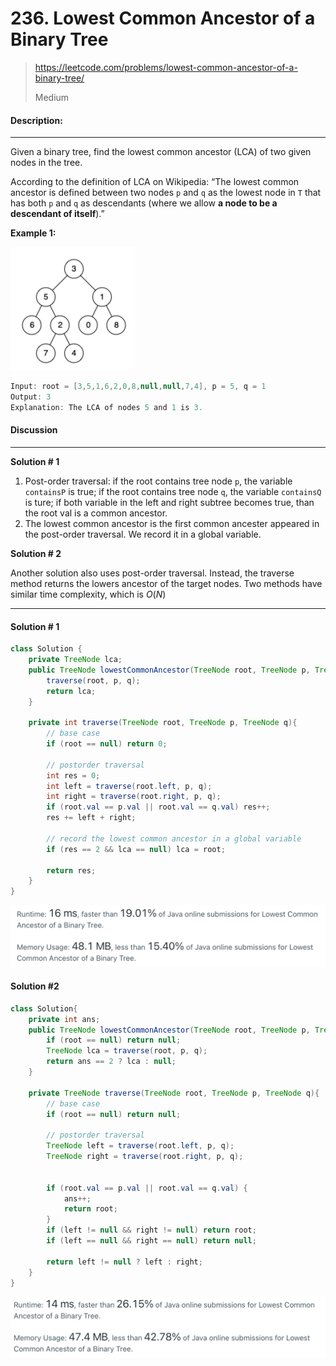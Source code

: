 # 236. Lowest Common Ancestor of a Binary Tree

> https://leetcode.com/problems/lowest-common-ancestor-of-a-binary-tree/
>
> Medium

#### Description:

---

Given a binary tree, find the lowest common ancestor (LCA) of two given nodes in the tree.

According to the definition of LCA on Wikipedia: “The lowest common ancestor is defined between two nodes `p` and `q` as the lowest node in `T` that has both `p` and `q` as descendants (where we allow **a node to be a descendant of itself**).”

**Example 1:**

<img src="assets/image-20220914101740964.png" alt="image-20220914101740964" style="zoom:50%;" />

```Java
Input: root = [3,5,1,6,2,0,8,null,null,7,4], p = 5, q = 1
Output: 3
Explanation: The LCA of nodes 5 and 1 is 3.
```



#### Discussion

---

**Solution # 1**

1. Post-order traversal: if the root contains tree node `p`, the variable `containsP` is true; if the root contains tree node `q`, the variable `containsQ` is ture; if both variable in the left and right subtree becomes true, than the root val is a common ancestor.
2. The lowest common ancestor is the first common ancester appeared in the post-order traversal. We record it in a global variable. 



**Solution # 2**

Another solution also uses post-order traversal. Instead, the traverse method returns the lowers ancestor of the target nodes. Two methods have similar time complexity, which is $O(N)$

---

#### Solution # 1

```Java
class Solution {
    private TreeNode lca;
    public TreeNode lowestCommonAncestor(TreeNode root, TreeNode p, TreeNode q) {
        traverse(root, p, q);
        return lca;
    }
    
    private int traverse(TreeNode root, TreeNode p, TreeNode q){
        // base case
        if (root == null) return 0;
        
        // postorder traversal
        int res = 0;
        int left = traverse(root.left, p, q);
        int right = traverse(root.right, p, q);
        if (root.val == p.val || root.val == q.val) res++;
        res += left + right;
        
        // record the lowest common ancestor in a global variable
        if (res == 2 && lca == null) lca = root;
        
        return res;
    }
}

```

<img src="assets/image-20220914103737243.png" alt="image-20220914103737243" style="zoom:50%;" />



#### Solution #2

```java
class Solution{
    private int ans;
    public TreeNode lowestCommonAncestor(TreeNode root, TreeNode p, TreeNode q) {
        if (root == null) return null;
        TreeNode lca = traverse(root, p, q);
        return ans == 2 ? lca : null;
    }
    
    private TreeNode traverse(TreeNode root, TreeNode p, TreeNode q){
        // base case
        if (root == null) return null;
        
        // postorder traversal
        TreeNode left = traverse(root.left, p, q);
        TreeNode right = traverse(root.right, p, q);
        
        
        if (root.val == p.val || root.val == q.val) {
            ans++;
            return root;
        }
        if (left != null && right != null) return root;
        if (left == null && right == null) return null;
        
        return left != null ? left : right;
    }
}
```

<img src="assets/image-20220914104400563.png" alt="image-20220914104400563" style="zoom:50%;" />

